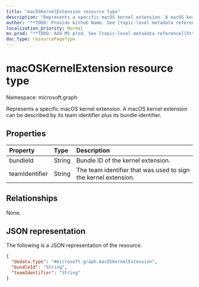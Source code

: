 ```yaml
---
title: "macOSKernelExtension resource type"
description: "Represents a specific macOS kernel extension. A macOS kernel extension can be described by its team identifier plus its bundle identifier."
author: "**TODO: Provide Github Name. See [topic-level metadata reference](https://msgo.azurewebsites.net/add/document/guidelines/metadata.html#topic-level-metadata)**"
localization_priority: Normal
ms.prod: "**TODO: Add MS prod. See [topic-level metadata reference](https://msgo.azurewebsites.net/add/document/guidelines/metadata.html#topic-level-metadata)**"
doc_type: resourcePageType
---
```


# macOSKernelExtension resource type

Namespace: microsoft.graph



Represents a specific macOS kernel extension. A macOS kernel extension can be described by its team identifier plus its bundle identifier.

## Properties
|Property|Type|Description|
|:---|:---|:---|
|bundleId|String|Bundle ID of the kernel extension.|
|teamIdentifier|String|The team identifier that was used to sign the kernel extension.|

## Relationships
None.

## JSON representation
The following is a JSON representation of the resource.
<!-- {
  "blockType": "resource",
  "@odata.type": "microsoft.graph.macOSKernelExtension"
}
-->
``` json
{
  "@odata.type": "#microsoft.graph.macOSKernelExtension",
  "bundleId": "String",
  "teamIdentifier": "String"
}
```

